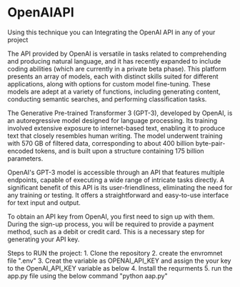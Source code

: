 # OpenAIAPI
Using this technique you can Integrating the OpenAI API in any of your project

The API provided by OpenAI is versatile in tasks related to comprehending and producing natural language, and it has recently expanded to include coding abilities (which are currently in a private beta phase). This platform presents an array of models, each with distinct skills suited for different applications, along with options for custom model fine-tuning. These models are adept at a variety of functions, including generating content, conducting semantic searches, and performing classification tasks.

The Generative Pre-trained Transformer 3 (GPT-3), developed by OpenAI, is an autoregressive model designed for language processing. Its training involved extensive exposure to internet-based text, enabling it to produce text that closely resembles human writing. The model underwent training with 570 GB of filtered data, corresponding to about 400 billion byte-pair-encoded tokens, and is built upon a structure containing 175 billion parameters.

OpenAI's GPT-3 model is accessible through an API that features multiple endpoints, capable of executing a wide range of intricate tasks directly. A significant benefit of this API is its user-friendliness, eliminating the need for any training or testing. It offers a straightforward and easy-to-use interface for text input and output.

To obtain an API key from OpenAI, you first need to sign up with them. During the sign-up process, you will be required to provide a payment method, such as a debit or credit card. This is a necessary step for generating your API key.

Steps to RUN the project:
    1. Clone the repository
    2. create the envromnet file ".env"
    3. Creat the variable as OPENAI_API_KEY and assign the your key to the OpenAI_API_KEY variable as below
    4. Install the requrments
    5. run the app.py file using the below command
        "python aap.py"
